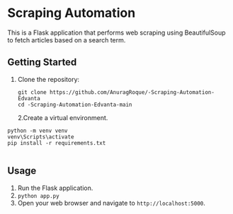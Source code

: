 # Scraping Automation

This is a Flask application that performs web scraping using BeautifulSoup to fetch articles based on a search term. 

## Getting Started

1. Clone the repository:

   ```
   git clone https://github.com/AnuragRoque/-Scraping-Automation-Edvanta
   cd -Scraping-Automation-Edvanta-main
   ```

    2.Create a virtual environment.

```
python -m venv venv
venv\Scripts\activate
pip install -r requirements.txt


```


## Usage

1. Run the Flask application.
2. `python app.py`
3. Open your web browser and navigate to `http://localhost:5000`.
